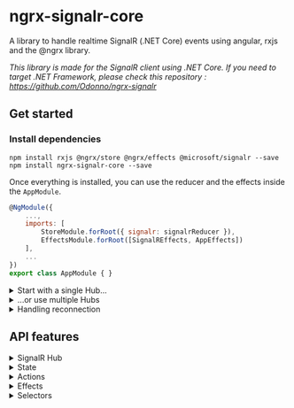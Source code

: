 # ngrx-signalr-core

A library to handle realtime SignalR (.NET Core) events using angular, rxjs and the @ngrx library.

_This library is made for the SignalR client using .NET Core. If you need to target .NET Framework, please check this repository : https://github.com/Odonno/ngrx-signalr_

## Get started

### Install dependencies

```
npm install rxjs @ngrx/store @ngrx/effects @microsoft/signalr --save
npm install ngrx-signalr-core --save
```

Once everything is installed, you can use the reducer and the effects inside the `AppModule`.

```js
@NgModule({
    ...,
    imports: [
        StoreModule.forRoot({ signalr: signalrReducer }),
        EffectsModule.forRoot([SignalREffects, AppEffects])
    ],
    ...
})
export class AppModule { }
```

<details>
<summary>Start with a single Hub...</summary>
<br>

First, you will start the application by dispatching the creation of one Hub.

```ts
// TODO : your hub definition
const hub = {
  hubName: "hub name",
  url: "https://localhost/path",
};

this.store.dispatch(createSignalRHub(hub));
```

Then you will create an effect to start listening to events before starting the Hub.

```ts
initRealtime$ = createEffect(() =>
  this.actions$.pipe(
    ofType(SIGNALR_HUB_UNSTARTED),
    mergeMapHubToAction(({ hub }) => {
      // TODO : add event listeners
      const whenEvent$ = hub.on("eventName").pipe(map((x) => createAction(x)));

      return merge(whenEvent$, of(startSignalRHub(hub)));
    })
  )
);
```

You can also send events at anytime.

```ts
sendEvent$ = createEffect(() =>
  this.actions$.pipe(
    ofType(SEND_EVENT), // TODO : create a custom action
    mergeMap(({ params }) => {
      const hub = findHub(timeHub);
      if (!hub) {
        return of(hubNotFound(timeHub));
      }

      // TODO : send event to the hub
      return hub.send("eventName", params).pipe(
        map((_) => sendEventFulfilled()),
        catchError((error) => of(sendEventFailed(error)))
      );
    })
  )
);
```

</details>

<details>
<summary>...or use multiple Hubs</summary>
<br>

Now, start with multiple hubs at a time.

```ts
// simplified hub creation
const dispatchHubCreation = (hub) => this.store.dispatch(createSignalRHub(hub));

const hub1 = {}; // define hubName and url
const hub2 = {}; // define hubName and url
const hub3 = {}; // define hubName and url

dispatchHubCreation(hub1);
dispatchHubCreation(hub2);
dispatchHubCreation(hub3);
```

You will then initialize your hubs in the same way but you need to know which one is initialized.

```ts
const hub1 = {}; // define hubName and url
const hub2 = {}; // define hubName and url

initHubOne$ = createEffect(() =>
  this.actions$.pipe(
    ofType(SIGNALR_HUB_UNSTARTED),
    ofHub(hub1),
    mergeMapHubToAction(({ action, hub }) => {
      // TODO : init hub 1
    })
  )
);

initHubTwo$ = createEffect(() =>
  this.actions$.pipe(
    ofType(SIGNALR_HUB_UNSTARTED),
    ofHub(hub2),
    mergeMapHubToAction(({ action, hub }) => {
      // TODO : init hub 2
    })
  )
);
```

And then you can start your app when all hubs are connected the first time.

```ts
appStarted$ = createEffect(() =>
  this.store.pipe(
    select(selectAreAllHubsConnected),
    filter((areAllHubsConnected) => !!areAllHubsConnected),
    first(),
    map((_) => of(appStarted())) // TODO : create a custom action when hubs are connected
  )
);
```

</details>

<details>
<summary>Handling reconnection</summary>
<br>

Since .NET Core, you need to handle the SignalR Hub reconnection by yourself. Here is an example on how to apply periodic reconnection:

```ts
// try to reconnect every 10s (when the navigator is online)
whenDisconnected$ = createReconnectEffect(this.actions$, 10 * 1000);
```

In this example, we apply a periodic reconnection attempt every 10 seconds when the hub is `disconnected` and when there is a network connection.

Of course, you can write your own `Effect` to you have the benefit to write your own reconnection pattern (periodic retry, exponential retry, etc..).

</details>

## API features

<details>
<summary>SignalR Hub</summary>
<br>

The SignalR Hub is an abstraction of the hub connection. It contains function you can use to:

- start the connection
- listen to events emitted
- send a new event

```ts
interface ISignalRHub {
  hubName: string;
  url: string;
  options: IHttpConnectionOptions | undefined;

  start$: Observable<void>;
  stop$: Observable<void>;
  state$: Observable<string>;
  error$: Observable<Error | undefined>;

  constructor(
    hubName: string,
    url: string,
    options: IHttpConnectionOptions | undefined
  );

  start(): Observable<void>;
  stop(): Observable<void>;
  on<T>(eventName: string): Observable<T>;
  off(eventName: string): void;
  stream<T>(methodName: string, ...args: any[]): Observable<T>;
  send<T>(methodName: string, ...args: any[]): Observable<T>;
  sendStream<T>(methodName: string, subject: Subject<T>): Observable<void>;
  hasSubscriptions(): boolean;
}
```

You can find an existing hub by its name and url.

```ts
function findHub(hubName: string, url: string): ISignalRHub | undefined;
function findHub({
  hubName,
  url,
}: {
  hubName: string;
  url: string;
}): ISignalRHub | undefined;
```

And create a new hub.

```ts
function createHub(
  hubName: string,
  url: string,
  options: IHttpConnectionOptions | undefined
): ISignalRHub | undefined;
```

</details>

<details>
<summary>State</summary>
<br>

The state contains all existing hubs that was created with their according status (unstarted, connected, disconnected).

```ts
const unstarted = "unstarted";
const connected = "connected";
const disconnected = "disconnected";

type SignalRHubState =
  | typeof unstarted
  | typeof connected
  | typeof disconnected;

type SignalRHubStatus = {
  hubName: string;
  url: string;
  state: SignalRHubState;
};
```

```ts
class BaseSignalRStoreState {
  hubStatuses: SignalRHubStatus[];
}
```

</details>

<details>
<summary>Actions</summary>
<br>

#### Actions to dispatch

`createSignalRHub` will initialize a new hub connection but it won't start the connection so you can create event listeners.

```ts
const createSignalRHub = createAction(
  "@ngrx/signalr/createHub",
  props<{
    hubName: string;
    url: string;
    options?: IHttpConnectionOptions | undefined;
  }>()
);
```

`startSignalRHub` will start the hub connection so you can send and receive events.

```ts
const startSignalRHub = createAction(
  "@ngrx/signalr/startHub",
  props<{ hubName: string; url: string }>()
);
```

`stopSignalRHub` will stop the current hub connection.

```ts
const stopSignalRHub = createAction(
  "@ngrx/signalr/stopHub",
  props<{ hubName: string; url: string }>()
);
```

`reconnectSignalRHub` will give you a way to reconnect to the hub.

```ts
const reconnectSignalRHub = createAction(
  "@ngrx/signalr/reconnectHub",
  props<{ hubName: string; url: string }>()
);
```

`hubNotFound` can be used when you do retrieve your SignalR hub based on its name and url.

```ts
export const hubNotFound = createAction(
  "@ngrx/signalr/hubNotFound",
  props<{ hubName: string; url: string }>()
);
```

</details>

<details>
<summary>Effects</summary>
<br>

```ts
// create hub automatically
createHub$;
```

```ts
// listen to start result (success/fail)
// listen to change connection state (connecting, connected, disconnected, reconnecting)
// listen to hub error
beforeStartHub$;
```

```ts
// start hub automatically
startHub$;
```

```ts
// stop hub
stopHub$;
```

</details>

<details>
<summary>Selectors</summary>
<br>

```ts
// used to select all hub statuses in state
const hubStatuses$ = store.pipe(select(selectHubsStatuses));

// used to select a single hub status based on its name and url
const hubStatus$ = store.pipe(select(selectHubStatus(hubName, url)));

// used to know if all hubs are connected
const areAllHubsConnected$ = store.pipe(select(selectAreAllHubsConnected));

// used to know when a hub is in a particular state
const hasHubState$ = store.pipe(select(selectHasHubState(hubName, url, state)));
```

</details>
